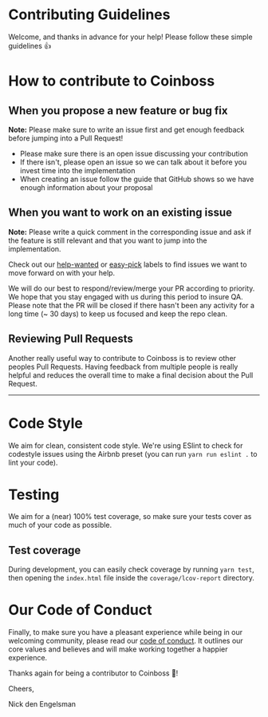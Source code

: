 # Contributing Guidelines

Welcome, and thanks in advance for your help! Please follow these simple guidelines :+1:

# How to contribute to Coinboss

## When you propose a new feature or bug fix

**Note:** Please make sure to write an issue first and get enough feedback before jumping into a Pull Request!

- Please make sure there is an open issue discussing your contribution
- If there isn't, please open an issue so we can talk about it before you invest time into the implementation
- When creating an issue follow the guide that GitHub shows so we have enough information about your proposal

## When you want to work on an existing issue

**Note:** Please write a quick comment in the corresponding issue and ask if the feature is still relevant and that you want to jump into the implementation.

Check out our [help-wanted](https://github.com/nicka/coinboss/labels/status/help-wanted) or [easy-pick](https://github.com/nicka/coinboss/labels/status/easy-pick) labels to find issues we want to move forward on with your help.

We will do our best to respond/review/merge your PR according to priority. We hope that you stay engaged with us during this period to insure QA. Please note that the PR will be closed if there hasn't been any activity for a long time (~ 30 days) to keep us focused and keep the repo clean.

## Reviewing Pull Requests

Another really useful way to contribute to Coinboss is to review other peoples Pull Requests. Having feedback from multiple people is really helpful and reduces the overall time to make a final decision about the Pull Request.

---

# Code Style

We aim for clean, consistent code style. We're using ESlint to check for codestyle issues using the Airbnb preset (you can run `yarn run eslint .` to lint your code).

# Testing

We aim for a (near) 100% test coverage, so make sure your tests cover as much of your code as possible.

## Test coverage

During development, you can easily check coverage by running `yarn test`, then opening the `index.html` file inside the `coverage/lcov-report` directory.

# Our Code of Conduct

Finally, to make sure you have a pleasant experience while being in our welcoming community, please read our [code of conduct](CODE_OF_CONDUCT.md). It outlines our core values and believes and will make working together a happier experience.

Thanks again for being a contributor to Coinboss :tada:!

Cheers,

Nick den Engelsman
